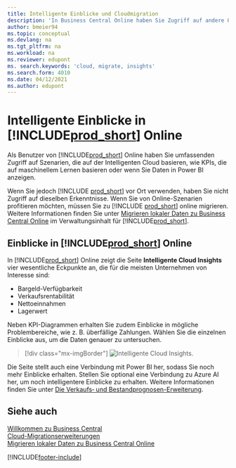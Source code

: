 ```yaml
---
title: Intelligente Einblicke und Cloudmigration
description: 'In Business Central Online haben Sie Zugriff auf andere Onlinedienste und erhalten intelligente Einblicke, die beispielsweise auf Azure AI basieren. Lesen Sie weiter, wenn Sie eine Migration von lokal in die Cloud in Betracht ziehen.'
author: bmeier94
ms.topic: conceptual
ms.devlang: na
ms.tgt_pltfrm: na
ms.workload: na
ms.reviewer: edupont
ms. search.keywords: 'cloud, migrate, insights'
ms.search.form: 4010
ms.date: 04/12/2021
ms.author: edupont
---
```


# Intelligente Einblicke in [!INCLUDE[prod_short](includes/prod_short.md)] Online

Als Benutzer von [!INCLUDE[prod_short](includes/prod_short.md)] Online haben Sie umfassenden Zugriff auf Szenarien, die auf der Intelligenten Cloud basieren, wie KPIs, die auf maschinellem Lernen basieren oder wenn Sie Daten in Power BI anzeigen.  

Wenn Sie jedoch [!INCLUDE [prod_short](includes/prod_short.md)] vor Ort verwenden, haben Sie nicht Zugriff auf dieselben Erkenntnisse. Wenn Sie von Online-Szenarien profitieren möchten, müssen Sie zu [!INCLUDE [prod_short](includes/prod_short.md)] online migrieren. Weitere Informationen finden Sie unter [Migrieren lokaler Daten zu Business Central Online](/dynamics365/business-central/dev-itpro/administration/migrate-data) im Verwaltungsinhalt für [!INCLUDE[prod_short](includes/prod_short.md)].  

## Einblicke in [!INCLUDE[prod_short](includes/prod_short.md)] Online

In [!INCLUDE[prod_short](includes/prod_short.md)] Online zeigt die Seite **Intelligente Cloud Insights** vier wesentliche Eckpunkte an, die für die meisten Unternehmen von Interesse sind:

- Bargeld-Verfügbarkeit
- Verkaufsrentabilität
- Nettoeinnahmen
- Lagerwert

Neben KPI-Diagrammen erhalten Sie zudem Einblicke in mögliche Problembereiche, wie z. B. überfällige Zahlungen. Wählen Sie die einzelnen Einblicke aus, um die Daten genauer zu untersuchen.  

> [!div class="mx-imgBorder"]
> ![Intelligente Cloud Insights.](media/across-intelligent-cloud/intelligentcloudApril19.png "Zeigt die Seite „Einblicke aus der intelligenten Cloud“ in Business Central Online an")

Die Seite stellt auch eine Verbindung mit Power BI her, sodass Sie noch mehr Einblicke erhalten. Stellen Sie optional eine Verbindung zu Azure AI her, um noch intelligentere Einblicke zu erhalten. Weitere Informationen finden Sie unter [Die Verkaufs‑ und Bestandprognosen-Erweiterung](ui-extensions-sales-forecast.md).  

## Siehe auch

[Willkommen zu Business Central](index.md)  
[Cloud-Migrationserweiterungen](ui-extensions-data-replication.md)  
[Migrieren lokaler Daten zu Business Central Online](/dynamics365/business-central/dev-itpro/administration/migrate-data)  

[!INCLUDE[footer-include](includes/footer-banner.md)]